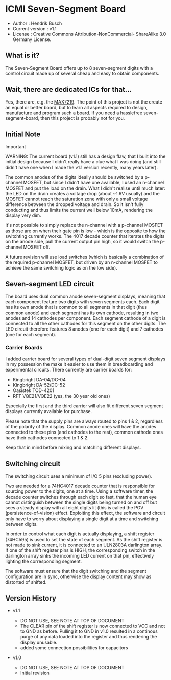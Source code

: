 # ICMI Seven-Segment Board

* Author          : Hendrik Busch
* Current version : v1.1
* License         : Creative Commons Attribution-NonCommercial-
                    ShareAlike 3.0 Germany License.

## What is it?

The Seven-Segment Board offers up to 8 seven-segment digits with a
control circuit made up of several cheap and easy to obtain
components.

## Wait, there are dedicated ICs for that...

Yes, there are, e.g. the [MAX7219][1]. The point of this project is 
not the create an equal or better board, but to learn all aspects
required to design, manufacture and program such a board. If you 
need a hasslefree seven-segment-board, then this project is probably
not for you.

## Initial Note
> [!IMPORTANT]
> WARNING: The current board (v1.1) still has a design flaw, that I
> built into the initial design because I didn't really have a clue
> what I was doing (and still didn't have one when I made the v1.1
> version recently, many years later).
>
> The common anodes of the digits ideally should be switched by a
> p-channel MOSFET, but since I didn't have one available, I used
> an n-channel MOSFET and put the load on the drain. What I didn't
> realise until much later: the LED on the drain creates a voltage
> drop (about ~1.6V usually) and the MOSFET cannot reach the saturation
> zone with only a small voltage difference between the dropped voltage
> and drain. So it isn't fully conducting and thus limits the current
> well below 10mA, rendering the display very dim.
>
> It's not possible to simply replace the n-channel with a p-channel
> MOSFET as those are on when their gate pin is low - which is the 
> opposite to how the switchting currently works. The 4017 decade counter
> that iterates the digits on the anode side, pull the current output
> pin high, so it would switch the p-channel MOSFET off.
>
> A future revision will use load switches (which is basically a
> combination of the required p-channel MOSFET, but driven by an 
> n-channel MOSFET to achieve the same switching logic as on the
> low side).

## Seven-segment LED circuit

The board uses dual common anode seven-segment displays, meaning that
each component feature two digits with seven segments each. Each digit
has its own anode that is common to all segments in that digit (thus
common anode) and each segment has its own cathode, resulting in two 
anodes and 14 cathodes per component. Each segment cathode of a
digit is connected to all the other cathodes for this segment on
the other digits.
The LED circuit therefore features 8 anodes (one for each digit) and
7 cathodes (one for each segment).

### Carrier Boards

I added carrier board for several types of dual-digit seven segment 
displays in my possession the make it easier to use them in breadboarding
and experimental circuits. There currently are carrier boards for:

- Kingbright DA-04/DC-04
- Kingbright DA-52/DC-52
- Oasistek TOD-4201
- RFT VQE21/VQE22 (yes, the 30 year old ones)

Especially the first and the third carrier will also fit different
seven segment displays currently available for purchase.

Please note that the supply pins are always routed to pins 1 & 2,
regardless of the polarity of the display. Common anode ones will
have the anodes connected to these pins (and cathodes to the rest),
common cathode ones have their cathodes connected to 1 & 2.

Keep that in mind before mixing and matching different displays.

## Switching circuit

The switching circuit uses a minimum of I/O 5 pins (excluding power).

Two are needed for a 74HC4017 decade counter that is responsible for
sourcing power to the digits, one at a time. Using a software timer,
the decade counter switches through each digit so fast, that the
human eye cannot distinguish between the single digits being turned
on and off but sees a steady display with all eight digits lit (this
is called the POV (persistence-of-vision) effect. Exploiting this
effect, the software and circuit only have to worry about displaying
a single digit at a time and switching between digits.

In order to control what each digit is actually displaying, a shift
register (74HC595) is used to set the state of each segment. As the
shift register is not made to sink current, it is connected to an
ULN2803A darlington array. If one of the shift register pins is HIGH,
the corresponding switch in the darlington array sinks the incoming
LED current on that pin, effectively lighting the corresponding 
segment.

The software must ensure that the digit switching and the segment
configuration are in sync, otherwise the display content may show
as distorted of shifted.

## Version History

- v1.1
  - DO NOT USE, SEE NOTE AT TOP OF DOCUMENT
  - The CLEAR pin of the shift register is now connected to VCC and 
    not to GND as before. Pulling it to GND in v1.0 resulted in a
	  continous purge of any data loaded into the register and thus
	  rendering the display unusable.
  - added some connection possibilities for capacitors


- v1.0
  - DO NOT USE, SEE NOTE AT TOP OF DOCUMENT
  - Initial revision

[1]: https://www.analog.com/en/products/MAX7219.html